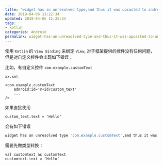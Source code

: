 ```yaml
---
title: 'widget has an unresolved type,and thus it was upcasted to android.view.View'
date: 2019-04-06 11:22:34
updated: 2019-04-06 11:22:34
tags: 
- kotlin
categories: Android
permalink: widget-has-an-unresolved-type-and-thus-it-was-upcasted-to-android.view.View.html
---
```


使用 `Kotlin` 的 `View Binding` 来绑定 `View`, 对于框架提供的控件没有任何问题，但是对自定义控件会出现如下错误：

比如，有自定义控件 `com.example.customText`

`xx.xml`

```android
<com.example.customText
	adnroid:id='@+id/custom_text'
	...
/>
```



 如果直接使用

```
custom_text.text = 'Hello'
```



会有如下错误

```bash
widget has an unresolved type 'com.example.customText',and thus it was upcasted to 'android.view.View'
```



需要先做类型转换：

```android
val customtext as customText
customtext.text = 'Hello'
```

